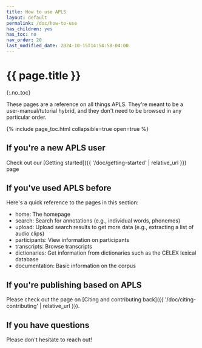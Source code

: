 ```yaml
---
title: How to use APLS
layout: default
permalink: /doc/how-to-use
has_children: yes
has_toc: no
nav_order: 20
last_modified_date: 2024-10-15T14:54:58-04:00
---
```


# {{ page.title }}
{:.no_toc}

These pages are a reference on all things APLS.
They're meant to be a user-manual/tutorial hybrid, and they don't need to be browsed in any particular order.

{% include page_toc.html collapsible=true open=true %}

## If you're a **new APLS user**

Check out our [Getting started]({{ '/doc/getting-started' | relative_url }}) page


## If you've **used APLS before**

Here's a quick reference to the pages in this section:

<!-- Map the pages in how-to to the menu items on the navbar -->

- home: The homepage
- search: Search for annotations (e.g., individual words, phonemes)
- upload: Upload search results to get more data (e.g., extracting a list of audio clips)
- participants: View information on participants
- transcripts: Browse transcripts
- dictionaries: Get information from dictionaries such as the CELEX lexical database
- documentation: Basic information on the corpus


## If you're **publishing based on APLS**

Please check out the page on [Citing and contributing back]({{ '/doc/citing-contributing' | relative_url }}).


## If you have **questions**

Please don't hesitate to reach out!
<!-- MORE INFO -->


